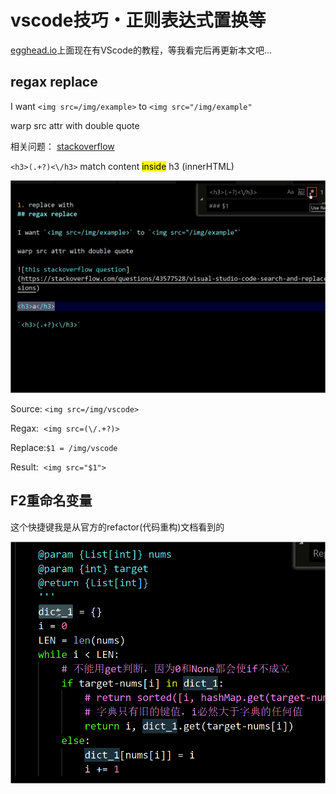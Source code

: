 # vscode技巧・正则表达式置换等

[egghead.io](http://egghead.io)上面现在有VScode的教程，等我看完后再更新本文吧...

## regax replace

I want `<img src=/img/example>` to `<img src="/img/example"`

warp src attr with double quote

相关问题： [stackoverflow](https://stackoverflow.com/questions/43577528/visual-studio-code-search-and-replace-with-regular-expressions)

`<h3>(.+?)<\/h3>` match content <mark>inside</mark> h3 (innerHTML)

![01-regax-replace](01-regax-replace.gif "01-regax-replace")

Source: `<img src=/img/vscode>`

Regax:&nbsp;&nbsp;`<img src=(\/.+?)>`

Replace:`$1 = /img/vscode`

Result:&nbsp;&nbsp;`<img src="$1">`

## F2重命名变量

这个快捷键我是从官方的refactor(代码重构)文档看到的

![02-rename-var](02-rename-var.gif "02-rename-var")